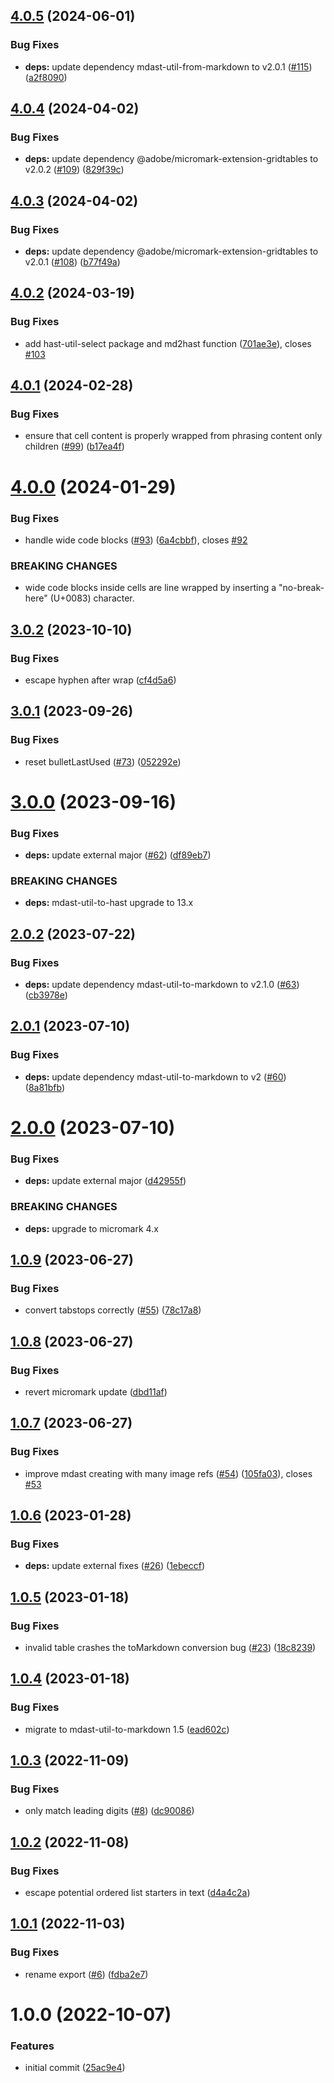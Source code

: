 ## [4.0.5](https://github.com/adobe/mdast-util-gridtables/compare/v4.0.4...v4.0.5) (2024-06-01)


### Bug Fixes

* **deps:** update dependency mdast-util-from-markdown to v2.0.1 ([#115](https://github.com/adobe/mdast-util-gridtables/issues/115)) ([a2f8090](https://github.com/adobe/mdast-util-gridtables/commit/a2f80902043ea4ee01d248445db1535f88d44342))

## [4.0.4](https://github.com/adobe/mdast-util-gridtables/compare/v4.0.3...v4.0.4) (2024-04-02)


### Bug Fixes

* **deps:** update dependency @adobe/micromark-extension-gridtables to v2.0.2 ([#109](https://github.com/adobe/mdast-util-gridtables/issues/109)) ([829f39c](https://github.com/adobe/mdast-util-gridtables/commit/829f39c91c228a1b2641b363a601743d7aba528d))

## [4.0.3](https://github.com/adobe/mdast-util-gridtables/compare/v4.0.2...v4.0.3) (2024-04-02)


### Bug Fixes

* **deps:** update dependency @adobe/micromark-extension-gridtables to v2.0.1 ([#108](https://github.com/adobe/mdast-util-gridtables/issues/108)) ([b77f49a](https://github.com/adobe/mdast-util-gridtables/commit/b77f49acfb2f1e7850ad0e707013c54c34fe1533))

## [4.0.2](https://github.com/adobe/mdast-util-gridtables/compare/v4.0.1...v4.0.2) (2024-03-19)


### Bug Fixes

* add hast-util-select package and md2hast function ([701ae3e](https://github.com/adobe/mdast-util-gridtables/commit/701ae3ef3f55db1056a59f0078a24216cb9234be)), closes [#103](https://github.com/adobe/mdast-util-gridtables/issues/103)

## [4.0.1](https://github.com/adobe/mdast-util-gridtables/compare/v4.0.0...v4.0.1) (2024-02-28)


### Bug Fixes

* ensure that cell content is properly wrapped from phrasing content only children ([#99](https://github.com/adobe/mdast-util-gridtables/issues/99)) ([b17ea4f](https://github.com/adobe/mdast-util-gridtables/commit/b17ea4f20af4d9ee6dfa2d8d85e1269b7872fbbb))

# [4.0.0](https://github.com/adobe/mdast-util-gridtables/compare/v3.0.2...v4.0.0) (2024-01-29)


### Bug Fixes

* handle wide code blocks ([#93](https://github.com/adobe/mdast-util-gridtables/issues/93)) ([6a4cbbf](https://github.com/adobe/mdast-util-gridtables/commit/6a4cbbf25fefde451a3d49fc4667b4203876bd4c)), closes [#92](https://github.com/adobe/mdast-util-gridtables/issues/92)


### BREAKING CHANGES

* wide code blocks inside cells are line wrapped by inserting a "no-break-here" (U+0083) character.

## [3.0.2](https://github.com/adobe/mdast-util-gridtables/compare/v3.0.1...v3.0.2) (2023-10-10)


### Bug Fixes

* escape hyphen after wrap ([cf4d5a6](https://github.com/adobe/mdast-util-gridtables/commit/cf4d5a6d7f870948751c13d0a263b527ed0d60d7))

## [3.0.1](https://github.com/adobe/mdast-util-gridtables/compare/v3.0.0...v3.0.1) (2023-09-26)


### Bug Fixes

* reset bulletLastUsed ([#73](https://github.com/adobe/mdast-util-gridtables/issues/73)) ([052292e](https://github.com/adobe/mdast-util-gridtables/commit/052292ee2d8a19fdda527c2704c523ee87a703b8))

# [3.0.0](https://github.com/adobe/mdast-util-gridtables/compare/v2.0.2...v3.0.0) (2023-09-16)


### Bug Fixes

* **deps:** update external major ([#62](https://github.com/adobe/mdast-util-gridtables/issues/62)) ([df89eb7](https://github.com/adobe/mdast-util-gridtables/commit/df89eb7af506cd827d51ee60b24cc3ef21829e09))


### BREAKING CHANGES

* **deps:** mdast-util-to-hast upgrade to 13.x

## [2.0.2](https://github.com/adobe/mdast-util-gridtables/compare/v2.0.1...v2.0.2) (2023-07-22)


### Bug Fixes

* **deps:** update dependency mdast-util-to-markdown to v2.1.0 ([#63](https://github.com/adobe/mdast-util-gridtables/issues/63)) ([cb3978e](https://github.com/adobe/mdast-util-gridtables/commit/cb3978ece8c6a314b9aa496f1597eeb56c20ddae))

## [2.0.1](https://github.com/adobe/mdast-util-gridtables/compare/v2.0.0...v2.0.1) (2023-07-10)


### Bug Fixes

* **deps:** update dependency mdast-util-to-markdown to v2 ([#60](https://github.com/adobe/mdast-util-gridtables/issues/60)) ([8a81bfb](https://github.com/adobe/mdast-util-gridtables/commit/8a81bfba15b95c4b2a65c9c660f13a721e622f89))

# [2.0.0](https://github.com/adobe/mdast-util-gridtables/compare/v1.0.9...v2.0.0) (2023-07-10)


### Bug Fixes

* **deps:** update external major  ([d42955f](https://github.com/adobe/mdast-util-gridtables/commit/d42955ffbe93e1f012d68807c23872d83749604f))


### BREAKING CHANGES

* **deps:** upgrade to micromark 4.x

## [1.0.9](https://github.com/adobe/mdast-util-gridtables/compare/v1.0.8...v1.0.9) (2023-06-27)


### Bug Fixes

* convert tabstops correctly ([#55](https://github.com/adobe/mdast-util-gridtables/issues/55)) ([78c17a8](https://github.com/adobe/mdast-util-gridtables/commit/78c17a87689de0b7cb50ea02932c1999928d0c49))

## [1.0.8](https://github.com/adobe/mdast-util-gridtables/compare/v1.0.7...v1.0.8) (2023-06-27)


### Bug Fixes

* revert micromark update ([dbd11af](https://github.com/adobe/mdast-util-gridtables/commit/dbd11af6c1809d34795457060454226029e06df0))

## [1.0.7](https://github.com/adobe/mdast-util-gridtables/compare/v1.0.6...v1.0.7) (2023-06-27)


### Bug Fixes

* improve mdast creating with many image refs ([#54](https://github.com/adobe/mdast-util-gridtables/issues/54)) ([105fa03](https://github.com/adobe/mdast-util-gridtables/commit/105fa03db858ae6fe1eabff2bb389ec6793a31e8)), closes [#53](https://github.com/adobe/mdast-util-gridtables/issues/53)

## [1.0.6](https://github.com/adobe/mdast-util-gridtables/compare/v1.0.5...v1.0.6) (2023-01-28)


### Bug Fixes

* **deps:** update external fixes ([#26](https://github.com/adobe/mdast-util-gridtables/issues/26)) ([1ebeccf](https://github.com/adobe/mdast-util-gridtables/commit/1ebeccff53ed84effda195c330d2345e0ad05df1))

## [1.0.5](https://github.com/adobe/mdast-util-gridtables/compare/v1.0.4...v1.0.5) (2023-01-18)


### Bug Fixes

* invalid table crashes the toMarkdown conversion bug ([#23](https://github.com/adobe/mdast-util-gridtables/issues/23)) ([18c8239](https://github.com/adobe/mdast-util-gridtables/commit/18c82393fa49a459f66a66e465d142b7e8550b70))

## [1.0.4](https://github.com/adobe/mdast-util-gridtables/compare/v1.0.3...v1.0.4) (2023-01-18)


### Bug Fixes

* migrate to mdast-util-to-markdown 1.5 ([ead602c](https://github.com/adobe/mdast-util-gridtables/commit/ead602cf80cc4c94e86cf77fc320024cbfb1bccf))

## [1.0.3](https://github.com/adobe/mdast-util-gridtables/compare/v1.0.2...v1.0.3) (2022-11-09)


### Bug Fixes

* only match leading digits ([#8](https://github.com/adobe/mdast-util-gridtables/issues/8)) ([dc90086](https://github.com/adobe/mdast-util-gridtables/commit/dc90086d39ea08f9137f45b596dba5683ae33950))

## [1.0.2](https://github.com/adobe/mdast-util-gridtables/compare/v1.0.1...v1.0.2) (2022-11-08)


### Bug Fixes

* escape potential ordered list starters in text ([d4a4c2a](https://github.com/adobe/mdast-util-gridtables/commit/d4a4c2a363d5a7c96564b0e0a418bfbc0000bd2a))

## [1.0.1](https://github.com/adobe/mdast-util-gridtables/compare/v1.0.0...v1.0.1) (2022-11-03)


### Bug Fixes

* rename export ([#6](https://github.com/adobe/mdast-util-gridtables/issues/6)) ([fdba2e7](https://github.com/adobe/mdast-util-gridtables/commit/fdba2e7931166151b60fd0984c6a140e86d1e661))

# 1.0.0 (2022-10-07)


### Features

* initial commit ([25ac9e4](https://github.com/adobe/mdast-util-gridtables/commit/25ac9e49eebb8f73baff3e9eb0c454297ebfd398))
